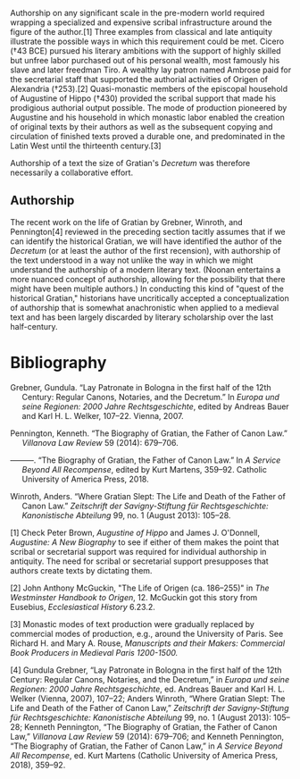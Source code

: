 Authorship on any significant scale in the pre-modern world required
wrapping a specialized and expensive scribal infrastructure around the
figure of the author.[1] Three examples from classical and late
antiquity illustrate the possible ways in which this requirement could
be met. Cicero (†43 BCE) pursued his literary ambitions with the support
of highly skilled but unfree labor purchased out of his personal wealth,
most famously his slave and later freedman Tiro. A wealthy lay patron
named Ambrose paid for the secretarial staff that supported the
authorial activities of Origen of Alexandria (†253).[2] Quasi-monastic
members of the episcopal household of Augustine of Hippo (†430) provided
the scribal support that made his prodigious authorial output possible.
The mode of production pioneered by Augustine and his household in which
monastic labor enabled the creation of original texts by their authors
as well as the subsequent copying and circulation of finished texts
proved a durable one, and predominated in the Latin West until the
thirteenth century.[3]

Authorship of a text the size of Gratian's *Decretum* was therefore
necessarily a collaborative effort.

## Authorship

The recent work on the life of Gratian by Grebner, Winroth, and
Pennington[4] reviewed in the preceding section tacitly assumes that if
we can identify the historical Gratian, we will have identified the
author of the *Decretum* (or at least the author of the first
recension), with authorship of the text understood in a way not unlike
the way in which we might understand the authorship of a modern literary
text. (Noonan entertains a more nuanced concept of authorship, allowing
for the possibility that there might have been multiple authors.) In
conducting this kind of "quest of the historical Gratian," historians
have uncritically accepted a conceptualization of authorship that is
somewhat anachronistic when applied to a medieval text and has been
largely discarded by literary scholarship over the last half-century.

# Bibliography

<div id="refs" class="references csl-bib-body hanging-indent">

<div id="ref-grebner_patronate_2007" class="csl-entry">

Grebner, Gundula. “Lay Patronate in Bologna in the first half of the
12th Century: Regular Canons, Notaries, and the Decretum.” In *Europa
und seine Regionen: 2000 Jahre Rechtsgeschichte*, edited by Andreas
Bauer and Karl H. L. Welker, 107–22. Vienna, 2007.

</div>

<div id="ref-pennington_biography_2014" class="csl-entry">

Pennington, Kenneth. “The Biography of Gratian, the Father of Canon
Law.” *Villanova Law Review* 59 (2014): 679–706.

</div>

<div id="ref-pennington_biography_2018" class="csl-entry">

———. “The Biography of Gratian, the Father of Canon Law.” In *A Service
Beyond All Recompense*, edited by Kurt Martens, 359–92. Catholic
University of America Press, 2018.

</div>

<div id="ref-winroth_where_2013" class="csl-entry">

Winroth, Anders. “Where Gratian Slept: The Life and Death of the Father
of Canon Law.” *Zeitschrift der Savigny-Stiftung für Rechtsgeschichte:
Kanonistische Abteilung* 99, no. 1 (August 2013): 105–28.

</div>

</div>

[1] Check Peter Brown, *Augustine of Hippo* and James J. O'Donnell,
*Augustine: A New Biography* to see if either of them makes the point
that scribal or secretarial support was required for individual
authorship in antiquity. The need for scribal or secretarial support
presupposes that authors create texts by dictating them.

[2] John Anthony McGuckin, "The Life of Origen (ca. 186–255)" in *The
Westminster Handbook to Origen*, 12. McGuckin got this story from
Eusebius, *Ecclesiastical History* 6.23.2.

[3] Monastic modes of text production were gradually replaced by
commercial modes of production, e.g., around the University of Paris.
See Richard H. and Mary A. Rouse, *Manuscripts and their Makers:
Commercial Book Producers in Medieval Paris 1200-1500.*

[4] Gundula Grebner, “Lay Patronate in Bologna in the first half of the
12th Century: Regular Canons, Notaries, and the Decretum,” in *Europa
und seine Regionen: 2000 Jahre Rechtsgeschichte*, ed. Andreas Bauer and
Karl H. L. Welker (Vienna, 2007), 107–22; Anders Winroth, “Where Gratian
Slept: The Life and Death of the Father of Canon Law,” *Zeitschrift der
Savigny-Stiftung für Rechtsgeschichte: Kanonistische Abteilung* 99, no.
1 (August 2013): 105–28; Kenneth Pennington, “The Biography of Gratian,
the Father of Canon Law,” *Villanova Law Review* 59 (2014): 679–706; and
Kenneth Pennington, “The Biography of Gratian, the Father of Canon Law,”
in *A Service Beyond All Recompense*, ed. Kurt Martens (Catholic
University of America Press, 2018), 359–92.
